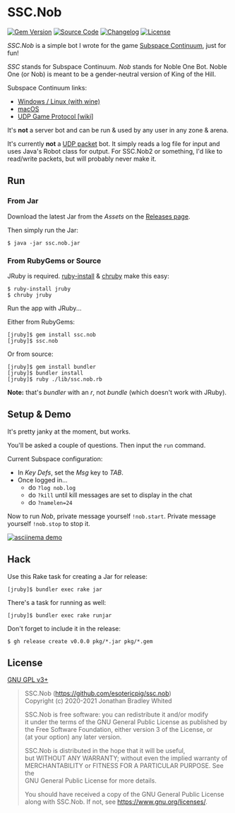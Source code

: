 # SSC.Nob

[![Gem Version](https://badge.fury.io/rb/ssc.nob.svg)](https://badge.fury.io/rb/ssc.nob)
[![Source Code](https://img.shields.io/badge/source-github-%23211F1F.svg)](https://github.com/esotericpig/ssc.nob)
[![Changelog](https://img.shields.io/badge/changelog-md-%23A0522D.svg)](CHANGELOG.md)
[![License](https://img.shields.io/github/license/esotericpig/ssc.nob.svg)](LICENSE.txt)

*SSC.Nob* is a simple bot I wrote for the game [Subspace Continuum](https://store.steampowered.com/app/352700/Subspace_Continuum/), just for fun!

*SSC* stands for Subspace Continuum. *Nob* stands for Noble One Bot. Noble One (or Nob) is meant to be a gender-neutral version of King of the Hill.

Subspace Continuum links:
- [Windows / Linux (with wine)](http://subspace-continuum.com/trackdownload.php?type=win)
- [macOS](http://subspace-continuum.com/trackdownload.php?type=mac)
- [UDP Game Protocol [wiki]](http://wiki.minegoboom.com/index.php/UDP_Game_Protocol)

It's **not** a server bot and can be run & used by any user in any zone & arena.

It's currently **not** a [UDP packet](https://www.twcore.org/SubspaceProtocol/) bot. It simply reads a log file for input and uses Java's Robot class for output. For SSC.Nob2 or something, I'd like to read/write packets, but will probably never make it.

## Run

### From Jar

Download the latest Jar from the *Assets* on the [Releases page](https://github.com/esotericpig/ssc.nob/releases).

Then simply run the Jar:

```
$ java -jar ssc.nob.jar
```

### From RubyGems or Source

JRuby is required. [ruby-install](https://github.com/postmodern/ruby-install) & [chruby](https://github.com/postmodern/chruby) make this easy:

```
$ ruby-install jruby
$ chruby jruby
```

Run the app with JRuby...

Either from RubyGems:

```
[jruby]$ gem install ssc.nob
[jruby]$ ssc.nob
```

Or from source:

```
[jruby]$ gem install bundler
[jruby]$ bundler install
[jruby]$ ruby ./lib/ssc.nob.rb
```

**Note:** that's *bundler* with an *r*, not *bundle* (which doesn't work with JRuby).

## Setup & Demo

It's pretty janky at the moment, but works.

You'll be asked a couple of questions. Then input the `run` command.

Current Subspace configuration:
- In *Key Defs*, set the *Msg* key to *TAB*.
- Once logged in...
    - do `?log nob.log`
    - do `?kill` until kill messages are set to display in the chat
    - do `?namelen=24`

Now to run *Nob*, private message yourself `!nob.start`. Private message yourself `!nob.stop` to stop it.

[![asciinema demo](https://asciinema.org/a/326310.png)](https://asciinema.org/a/326310)

## Hack

Use this Rake task for creating a Jar for release:

```
[jruby]$ bundler exec rake jar
```

There's a task for running as well:

```
[jruby]$ bundler exec rake runjar
```

Don't forget to include it in the release:

```
$ gh release create v0.0.0 pkg/*.jar pkg/*.gem
```

## License

[GNU GPL v3+](LICENSE.txt)

> SSC.Nob (<https://github.com/esotericpig/ssc.nob>)  
> Copyright (c) 2020-2021 Jonathan Bradley Whited  
> 
> SSC.Nob is free software: you can redistribute it and/or modify  
> it under the terms of the GNU General Public License as published by  
> the Free Software Foundation, either version 3 of the License, or  
> (at your option) any later version.  
> 
> SSC.Nob is distributed in the hope that it will be useful,  
> but WITHOUT ANY WARRANTY; without even the implied warranty of  
> MERCHANTABILITY or FITNESS FOR A PARTICULAR PURPOSE.  See the  
> GNU General Public License for more details.  
> 
> You should have received a copy of the GNU General Public License  
> along with SSC.Nob.  If not, see <https://www.gnu.org/licenses/>. 

